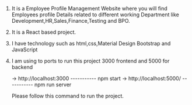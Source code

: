 1) It is a Employee Profile Management Website where you will find Employees profile Details related to different working Department like Development,HR,Sales,Finance,Testing and BPO. 
2) It is a React based project. 
3) I have technology such as html,css,Material Design Bootstrap and JavaScript


4) I am using to ports to run this project 3000 frontend and 5000 for backend

   -> http://localhost:3000    -----------   npm start
   -> http://localhost:5000/   -----------   npm run server

   Please follow this command to run the project.




